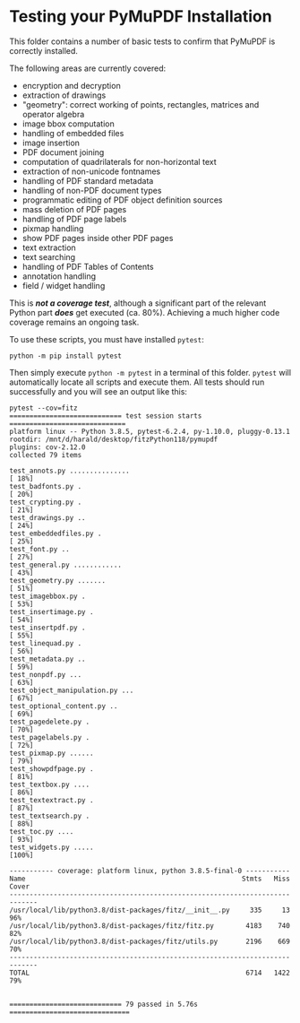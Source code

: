# Testing your PyMuPDF Installation
This folder contains a number of basic tests to confirm that PyMuPDF is correctly installed.

The following areas are currently covered:
* encryption and decryption
* extraction of drawings
* "geometry": correct working of points, rectangles, matrices and operator algebra
* image bbox computation
* handling of embedded files
* image insertion
* PDF document joining
* computation of quadrilaterals for non-horizontal text
* extraction of non-unicode fontnames
* handling of PDF standard metadata
* handling of non-PDF document types
* programmatic editing of PDF object definition sources
* mass deletion of PDF pages
* handling of PDF page labels
* pixmap handling
* show PDF pages inside other PDF pages
* text extraction
* text searching
* handling of PDF Tables of Contents
* annotation handling
* field / widget handling

This is **_not a coverage test_**, although a significant part of the relevant Python part **_does_** get executed (ca. 80%). Achieving a much higher code coverage remains an ongoing task.

To use these scripts, you must have installed `pytest`:

`python -m pip install pytest`

Then simply execute `python -m pytest` in a terminal of this folder. `pytest` will automatically locate all scripts and execute them. All tests should run successfully and you will see an output like this:

```
pytest --cov=fitz
============================ test session starts =============================
platform linux -- Python 3.8.5, pytest-6.2.4, py-1.10.0, pluggy-0.13.1
rootdir: /mnt/d/harald/desktop/fitzPython118/pymupdf
plugins: cov-2.12.0
collected 79 items

test_annots.py ...............                                          [ 18%]
test_badfonts.py .                                                      [ 20%]
test_crypting.py .                                                      [ 21%]
test_drawings.py ..                                                     [ 24%]
test_embeddedfiles.py .                                                 [ 25%]
test_font.py ..                                                         [ 27%]
test_general.py ............                                            [ 43%]
test_geometry.py .......                                                [ 51%]
test_imagebbox.py .                                                     [ 53%]
test_insertimage.py .                                                   [ 54%]
test_insertpdf.py .                                                     [ 55%]
test_linequad.py .                                                      [ 56%]
test_metadata.py ..                                                     [ 59%]
test_nonpdf.py ...                                                      [ 63%]
test_object_manipulation.py ...                                         [ 67%]
test_optional_content.py ..                                             [ 69%]
test_pagedelete.py .                                                    [ 70%]
test_pagelabels.py .                                                    [ 72%]
test_pixmap.py ......                                                   [ 79%]
test_showpdfpage.py .                                                   [ 81%]
test_textbox.py ....                                                    [ 86%]
test_textextract.py .                                                   [ 87%]
test_textsearch.py .                                                    [ 88%]
test_toc.py ....                                                        [ 93%]
test_widgets.py .....                                                   [100%]

----------- coverage: platform linux, python 3.8.5-final-0 -----------
Name                                                      Stmts   Miss  Cover
-----------------------------------------------------------------------------
/usr/local/lib/python3.8/dist-packages/fitz/__init__.py     335     13    96%
/usr/local/lib/python3.8/dist-packages/fitz/fitz.py        4183    740    82%
/usr/local/lib/python3.8/dist-packages/fitz/utils.py       2196    669    70%
-----------------------------------------------------------------------------
TOTAL                                                      6714   1422    79%


============================ 79 passed in 5.76s ==============================
```